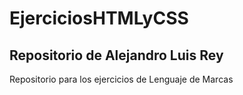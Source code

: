 # EjerciciosHTMLyCSS
## Repositorio de Alejandro Luis Rey
Repositorio para los ejercicios de Lenguaje de Marcas
